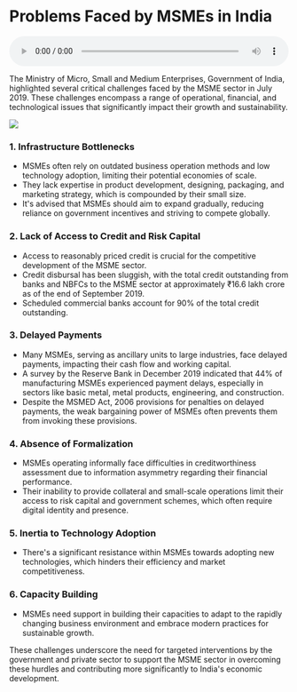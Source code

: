 # Problems Faced by MSMEs in India

<audio controls style="width: 100%;">
  <source src="../../../../../audio/4th_sem/ED/Unit-3 Entrepreneurship in MSMEs/3.b Problems Faced by MSME Sector.mp3" type="audio/mpeg">
  Your browser does not support the audio element.
</audio>


The Ministry of Micro, Small and Medium Enterprises, Government of India, highlighted several critical challenges faced by the MSME sector in July 2019. These challenges encompass a range of operational, financial, and technological issues that significantly impact their growth and sustainability.

![](https://www.indifi.com/blog/wp-content/uploads/2020/07/COVID-19-Challenges-Faced-By-MSME.jpeg)

### 1. Infrastructure Bottlenecks

- MSMEs often rely on outdated business operation methods and low technology adoption, limiting their potential economies of scale.
- They lack expertise in product development, designing, packaging, and marketing strategy, which is compounded by their small size.
- It's advised that MSMEs should aim to expand gradually, reducing reliance on government incentives and striving to compete globally.

### 2. Lack of Access to Credit and Risk Capital

- Access to reasonably priced credit is crucial for the competitive development of the MSME sector.
- Credit disbursal has been sluggish, with the total credit outstanding from banks and NBFCs to the MSME sector at approximately ₹16.6 lakh crore as of the end of September 2019.
- Scheduled commercial banks account for 90% of the total credit outstanding.

### 3. Delayed Payments

- Many MSMEs, serving as ancillary units to large industries, face delayed payments, impacting their cash flow and working capital.
- A survey by the Reserve Bank in December 2019 indicated that 44% of manufacturing MSMEs experienced payment delays, especially in sectors like basic metal, metal products, engineering, and construction.
- Despite the MSMED Act, 2006 provisions for penalties on delayed payments, the weak bargaining power of MSMEs often prevents them from invoking these provisions.

### 4. Absence of Formalization

- MSMEs operating informally face difficulties in creditworthiness assessment due to information asymmetry regarding their financial performance.
- Their inability to provide collateral and small-scale operations limit their access to risk capital and government schemes, which often require digital identity and presence.

### 5. Inertia to Technology Adoption

- There's a significant resistance within MSMEs towards adopting new technologies, which hinders their efficiency and market competitiveness.

### 6. Capacity Building

- MSMEs need support in building their capacities to adapt to the rapidly changing business environment and embrace modern practices for sustainable growth.

These challenges underscore the need for targeted interventions by the government and private sector to support the MSME sector in overcoming these hurdles and contributing more significantly to India's economic development.

